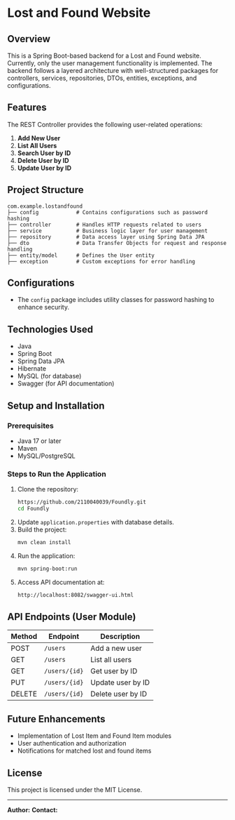 # Lost and Found Website 

## Overview
This is a Spring Boot-based backend for a Lost and Found website. Currently, only the user management functionality is implemented. The backend follows a layered architecture with well-structured packages for controllers, services, repositories, DTOs, entities, exceptions, and configurations.

## Features
The REST Controller provides the following user-related operations:

1. **Add New User**
2. **List All Users**
3. **Search User by ID**
4. **Delete User by ID**
5. **Update User by ID**

## Project Structure
```
com.example.lostandfound
├── config            # Contains configurations such as password hashing
├── controller        # Handles HTTP requests related to users
├── service           # Business logic layer for user management
├── repository        # Data access layer using Spring Data JPA
├── dto               # Data Transfer Objects for request and response handling
├── entity/model      # Defines the User entity
├── exception         # Custom exceptions for error handling
```

## Configurations
- The `config` package includes utility classes for password hashing to enhance security.

## Technologies Used
- Java
- Spring Boot
- Spring Data JPA
- Hibernate
- MySQL (for database)
- Swagger (for API documentation)

## Setup and Installation
### Prerequisites
- Java 17 or later
- Maven
- MySQL/PostgreSQL

### Steps to Run the Application
1. Clone the repository:
   ```sh
   https://github.com/2110040039/Foundly.git
   cd Foundly
   ```
2. Update `application.properties` with database details.
3. Build the project:
   ```sh
   mvn clean install
   ```
4. Run the application:
   ```sh
   mvn spring-boot:run
   ```
5. Access API documentation at:
   ```sh
   http://localhost:8082/swagger-ui.html
   ```

## API Endpoints (User Module)
| Method | Endpoint | Description |
|--------|---------|-------------|
| POST | `/users` | Add a new user |
| GET | `/users` | List all users |
| GET | `/users/{id}` | Get user by ID |
| PUT | `/users/{id}` | Update user by ID |
| DELETE | `/users/{id}` | Delete user by ID |

## Future Enhancements
- Implementation of Lost Item and Found Item modules
- User authentication and authorization
- Notifications for matched lost and found items

## License
This project is licensed under the MIT License.

---
**Author:**
**Contact:** 

